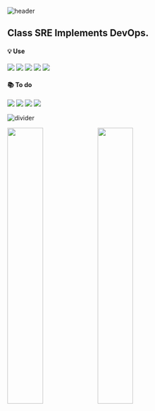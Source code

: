 ![header](https://capsule-render.vercel.app/api?type=rect&color=auto&height=180&section=header&text=Seo-yul%20Yoon&animation=twinkling&fontSize=70)
## Class SRE Implements DevOps.

<span>
  <h4>💡 Use </h3>
  <div>
    <img src="https://img.shields.io/badge/SpringBoot-6DB33F?style=plastic&logo=SpringBoot&logoColor=white" />
    <img src="https://img.shields.io/badge/AWS-232F3E?style=plastic&logo=AmazonAWS&logoColor=white" />
    <img src="https://img.shields.io/badge/Kubernetes-326CE5?style=plastic&logo=Kubernetes&logoColor=white" />
    <img src="https://img.shields.io/badge/go-%2300ADD8.svg?style=plastic&logo=go&logoColor=white" />
    <img src="https://img.shields.io/badge/Notion-000000?style=plastic&logo=Notion&logoColor=white" />
  </div>
</span>

<span>
  <h4>📚 To do </h3>
  <div>
    <img src="https://img.shields.io/badge/Jenkins-D24939?style=plastic&logo=Jenkins&logoColor=white" />
    <img src="https://img.shields.io/badge/ElasticSearch-005571?style=plastic&logo=ElasticSearch&logoColor=white" />
    <img src="https://img.shields.io/badge/LogStash-005571?style=plastic&logo=LogStash&logoColor=white" />
    <img src="https://img.shields.io/badge/Kibana-005571?style=plastic&logo=Kibana&logoColor=white" />
  </div>
</span>


![divider](https://capsule-render.vercel.app/api?type=rect&height=3&color=DCD3D3) <br />

<img src="https://github-readme-stats.vercel.app/api?username=seo-yul&count_private=true&theme=dracula" align="left" style="width: 40%" />
<img src="https://github-readme-stats.vercel.app/api/top-langs/?username=seo-yul&layout=compact&theme=dracula&langs_count=4" align="left" style="width: 40%" />
<!--
**Seo-yul/Seo-yul** is a ✨ _special_ ✨ repository because its `README.md` (this file) appears on your GitHub profile.

Here are some ideas to get you started:
📚
- 🔭 I’m currently working on ...
- 🌱 I’m currently learning ...
- 👯 I’m looking to collaborate on ...
- 🤔 I’m looking for help with ...
- 💬 Ask me about ...
- 📫 How to reach me: ...
- 😄 Pronouns: ...
- ⚡ Fun fact: ...
-->
